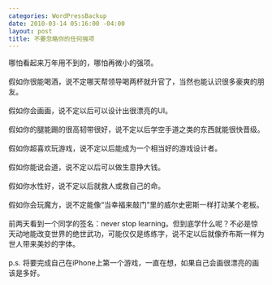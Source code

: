 ```yaml
--- 
categories: WordPressBackup
date: 2010-03-14 05:16:00 -04:00
layout: post
title: 不要忽略你的任何强项
---
```

哪怕看起来万年用不到的，哪怕再微小的强项。<br /><br />假如你很能喝酒，说不定哪天帮领导喝两杯就升官了，当然也能认识很多豪爽的朋友。<br /><br />假如你会画画，说不定以后可以设计出很漂亮的UI。<br /><br />假如你的腿能踢的很高韧带很好，说不定以后学空手道之类的东西就能很快晋级。<br /><br />假如你超喜欢玩游戏，说不定以后能成为一个相当好的游戏设计者。<br /><br />假如你能说会道，说不定以后可以做生意挣大钱。<br /><br />假如你水性好，说不定以后就救人或救自己的命。<br /><br />假如你会玩魔方，说不定能像“当幸福来敲门”里的威尔史密斯一样打动某个老板。<br /><br />前两天看到一个同学的签名：never stop learning。但到底学什么呢？不必是惊天动地能改变世界的绝世武功，可能仅仅是练练字，说不定以后就像乔布斯一样为世人带来美妙的字体。<br /><br />p.s. 将要完成自己在iPhone上第一个游戏，一直在想，如果自己会画很漂亮的画该是多好。
